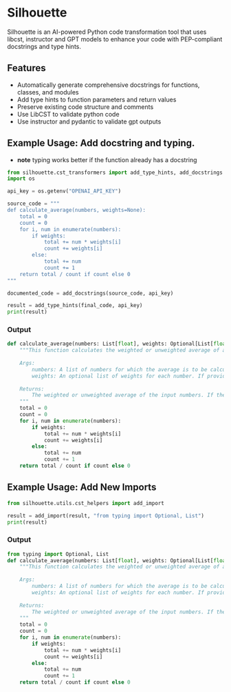 # Silhouette

Silhouette is an AI-powered Python code transformation tool that uses libcst, instructor and GPT models to enhance your code with PEP-compliant docstrings and type hints.

## Features

- Automatically generate comprehensive docstrings for functions, classes, and modules
- Add type hints to function parameters and return values
- Preserve existing code structure and comments
- Use LibCST to validate python code
- Use instructor and pydantic to validate gpt outputs


## Example Usage: Add docstring and typing.
- **note** typing works better if the function already has a docstring
``` python
from silhouette.cst_transformers import add_type_hints, add_docstrings
import os

api_key = os.getenv("OPENAI_API_KEY")

source_code = """
def calculate_average(numbers, weights=None):
    total = 0
    count = 0
    for i, num in enumerate(numbers):
        if weights:
            total += num * weights[i]
            count += weights[i]
        else:
            total += num
            count += 1
    return total / count if count else 0
"""

documented_code = add_docstrings(source_code, api_key)

result = add_type_hints(final_code, api_key)
print(result)
```
### Output
``` python
def calculate_average(numbers: List[float], weights: Optional[List[float]]=None) -> float:
    """This function calculates the weighted or unweighted average of a list of numbers.
    
    Args:
        numbers: A list of numbers for which the average is to be calculated.
        weights: An optional list of weights for each number. If provided, the function calculates the weighted average. If not provided, the function calculates the unweighted average.
    
    Returns:
        The weighted or unweighted average of the input numbers. If the list of numbers is empty, the function returns 0.
    """
    total = 0
    count = 0
    for i, num in enumerate(numbers):
        if weights:
            total += num * weights[i]
            count += weights[i]
        else:
            total += num
            count += 1
    return total / count if count else 0
```

## Example Usage: Add New Imports
```python
from silhouette.utils.cst_helpers import add_import

result = add_import(result, "from typing import Optional, List")
print(result)
```
### Output
``` python
from typing import Optional, List
def calculate_average(numbers: List[float], weights: Optional[List[float]]=None) -> float:
    """This function calculates the weighted or unweighted average of a list of numbers.
    
    Args:
        numbers: A list of numbers for which the average is to be calculated.
        weights: An optional list of weights for each number. If provided, the function calculates the weighted average. If not provided, the function calculates the unweighted average.
    
    Returns:
        The weighted or unweighted average of the input numbers. If the list of numbers is empty, the function returns 0.
    """
    total = 0
    count = 0
    for i, num in enumerate(numbers):
        if weights:
            total += num * weights[i]
            count += weights[i]
        else:
            total += num
            count += 1
    return total / count if count else 0
```